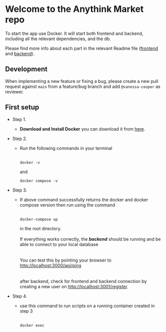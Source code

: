 # Welcome to the Anythink Market repo

To start the app use Docker. It will start both frontend and backend, including all the relevant dependencies, and the db.

Please find more info about each part in the relevant Readme file ([frontend](frontend/readme.md) and [backend](backend/README.md)).

## Development

When implementing a new feature or fixing a bug, please create a new pull request against `main` from a feature/bug branch and add `@vanessa-cooper` as reviewer.

## First setup

* Step 1. 
  * **Download and Install Docker** you can download it from [here](https://docs.docker.com/get-docker/)\.

* Step 2.
  * Run the following commands in your terminal
  <br /> <br />
    ```
    docker -v
    ``` 
    and 
    ```
    docker compose -v
    ```

* Step 3.   
  * If above command successfully returns the docker and docker compose version then run using the command
  <br /> <br />
    ```
    docker-compose up
    ``` 
    in the root directory\.
<br /><br /> 
If everything works correctly, the _**backend**_ should be running and be able to connect to your local database\
<br /><br />
You can test this by pointing your browser to [http://localhost:3000/api/ping](http://localhost:3000/api/ping)\
<br /><br />
after backend, check for frontend and backend connection by creating a new user on [http://localhost:3001/register](http://localhost:3001/register)\.
* Step 4.   
  * use this command to run scripts on a running container created in step 3
  <br /> <br />
    ```
    docker exec
    ``` 
